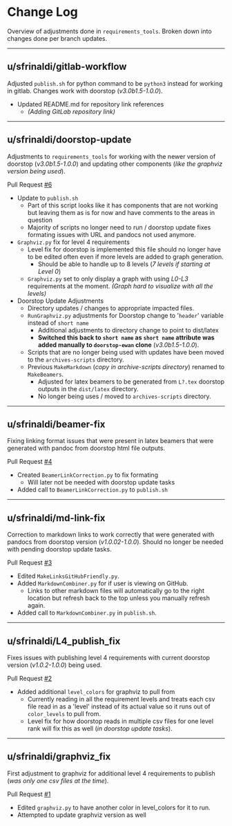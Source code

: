 # Change Log
Overview of adjustments done in `requirements_tools`. Broken down into changes done per branch updates.

----------------
## u/sfrinaldi/gitlab-workflow
Adjusted `publish.sh` for python command to be `python3` instead for working in gitlab. Changes work with doorstop (_v3.0b1.5-1.0.0_).
- Updated README.md for repository link references
  - _(Adding GitLab repository link)_


----------------
## u/sfrinaldi/doorstop-update
Adjustments to `requirements_tools` for working with the newer version of doorstop (_v3.0b1.5-1.0.0_) and updating other components (_like the graphviz version being used_).

Pull Request [#6](https://github.com/uasal/requirements_tools/pull/6)
- Update to `publish.sh` 
  - Part of this script looks like it has components that are not working but leaving them as is for now and have comments to the areas in question
  - Majority of scripts no longer need to run / doorstop update fixes formating issues with URL and pandocs not used anymore.
- `Graphviz.py` fix for level 4 requirements
  - Level fix for doorstop is implemented this file should no longer have to be edited often even if more levels are added to graph generation.
    - Should be able to handle up to 8 levels (_7 levels if starting at Level 0_)
  - `Graphviz.py` set to only display a graph with using _L0-L3_ requirements at the moment. _(Graph hard to visualize with all the levels)_ 
- Doorstop Update Adjustments
  - Directory updates / changes to appropriate impacted files.
  - `RunGraphviz.py` adjustments for Doorstop change to '`header`' variable instead of `short name`
    - Additional adjustments to directory change to point to dist/latex
    - **Switched this back to `short name` as `short name` attribute was added manually to `doorstop-ewan` clone** (_v3.0b1.5-1.0.0_).
  - Scripts that are no longer being used with updates have been moved to the `archives-scripts` directory.
  - Previous `MakeMarkdown` (_copy in archive-scripts directory_) renamed to `MakeBeamers`.
    - Adjusted for latex beamers to be generated from `L?.tex` doorstop outputs in the `dist/latex` directory.
    - No longer being uses / moved to `archives-scripts` directory.

----------------
## u/sfrinaldi/beamer-fix
Fixing linking format issues that were present in latex beamers that were generated with pandoc from doorstop html file outputs.

Pull Request [#4](https://github.com/uasal/requirements_tools/pull/4)
- Created `BeamerLinkCorrection.py` to fix formating 
  - Will later not be needed with doorstop update tasks
- Added call to `BeamerLinkCorrection.py` to `publish.sh `

----------------
## u/sfrinaldi/md-link-fix
Correction to markdown links to work correctly that were generated with pandocs from doorstop version (_v1.0.02-1.0.0_). Should no longer be needed with pending doorstop update tasks.

Pull Request [#3](https://github.com/uasal/requirements_tools/pull/3)
- Edited `MakeLinksGitHubFriendly.py`.
- Added `MarkdownCombiner.py` for if user is viewing on GitHub.
  - Links to other markdown files will automatically go to the right location but refresh back to the top unless you manually refresh again.
- Added call to `MarkdownCombiner.py` in `publish.sh`.

----------------
## u/sfrinaldi/L4_publish_fix
Fixes issues with publishing level 4 requirements with current doorstop version (_v1.0.2-1.0.0_) being used.

Pull Request [#2](https://github.com/uasal/requirements_tools/pull/2)
- Added additional `level_colors` for graphviz to pull from
  - Currently reading in all the requirement levels and treats each csv file read in as a 'level' instead of its actual value so it runs out of `color_levels` to pull from.
  - Level fix for how doorstop reads in multiple csv files for one level rank will fix this as well (_in doorstop update tasks_).

----------------
## u/sfrinaldi/graphviz_fix
First adjustment to graphviz for additional level 4 requirements to publish (_was only one csv files at the time_).

Pull Request [#1](https://github.com/uasal/requirements_tools/pull/1)
- Edited `graphviz.py` to have another color in level_colors for it to run. 
- Attempted to update graphviz version as well 

